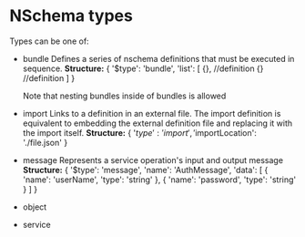 NSchema types
==========================

Types can be one of:

* bundle
    Defines a series of nschema definitions that must be executed in sequence.
    **Structure:**
        {
            '$type': 'bundle',
        	'list': [
        	    {}, //definition
        	    {}  //definition
        	]
        }
        
    Note that nesting bundles inside of bundles is allowed


* import
    Links to a definition in an external file. The import definition is equivalent to embedding the external definition file and replacing it with the import itself.
    **Structure:**
        {
            '$type': 'import',
            '$importLocation': './file.json'
        }

* message
    Represents a service operation's input and output message
    **Structure:**
        {
            '$type': 'message',
            'name': 'AuthMessage',
            'data': [
                {
                    'name': 'userName',
                    'type': 'string'
                },
                {
                    'name': 'password',
                    'type': 'string'
                }
            ]
        }

* object

* service




